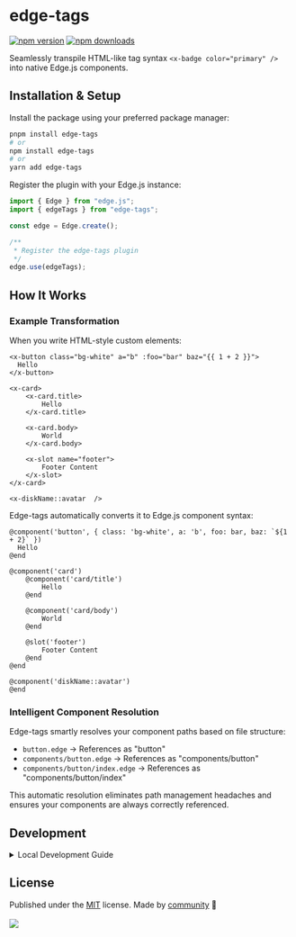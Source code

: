 # edge-tags

[![npm version](https://img.shields.io/npm/v/edge-tags?color=yellow)](https://npmjs.com/package/edge-tags)
[![npm downloads](https://img.shields.io/npm/dm/edge-tags?color=yellow)](https://npm.chart.dev/edge-tags)

Seamlessly transpile HTML-like tag syntax `<x-badge color="primary" />` into native Edge.js components.

## Installation & Setup

Install the package using your preferred package manager:

```sh
pnpm install edge-tags
# or
npm install edge-tags
# or
yarn add edge-tags
```

Register the plugin with your Edge.js instance:

```js
import { Edge } from "edge.js";
import { edgeTags } from "edge-tags";

const edge = Edge.create();

/**
 * Register the edge-tags plugin
 */
edge.use(edgeTags);
```

## How It Works

### Example Transformation

When you write HTML-style custom elements:

```edge
<x-button class="bg-white" a="b" :foo="bar" baz="{{ 1 + 2 }}">
  Hello
</x-button>

<x-card>
    <x-card.title>
        Hello
    </x-card.title>

    <x-card.body>
        World
    </x-card.body>

    <x-slot name="footer">
        Footer Content
    </x-slot>
</x-card>

<x-diskName::avatar  />
```

Edge-tags automatically converts it to Edge.js component syntax:

```edge
@component('button', { class: 'bg-white', a: 'b', foo: bar, baz: `${1 + 2}` })
  Hello
@end

@component('card')
    @component('card/title')
        Hello
    @end

    @component('card/body')
        World
    @end

    @slot('footer')
        Footer Content
    @end
@end

@component('diskName::avatar')
@end
```

### Intelligent Component Resolution

Edge-tags smartly resolves your component paths based on file structure:

- `button.edge` → References as "button"
- `components/button.edge` → References as "components/button"
- `components/button/index.edge` → References as "components/button/index"

This automatic resolution eliminates path management headaches and ensures your components are always correctly referenced.

## Development

<details>

<summary>Local Development Guide</summary>

- Clone this repository
- Install latest LTS version of [Node.js](https://nodejs.org/en/)
- Enable [Corepack](https://github.com/nodejs/corepack) using `corepack enable`
- Install dependencies using `pnpm install`
- Run interactive tests using `pnpm dev`

</details>

## License

Published under the [MIT](https://github.com/KABBOUCHI/edge-tags/blob/main/LICENSE) license.
Made by [community](https://github.com/KABBOUCHI/edge-tags/graphs/contributors) 💛
<br><br>
<a href="https://github.com/KABBOUCHI/edge-tags/graphs/contributors">
<img src="https://contrib.rocks/image?repo=KABBOUCHI/edge-tags" />
</a>

